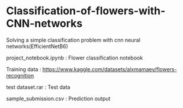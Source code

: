 # Classification-of-flowers-with-CNN-networks
Solving a simple classification problem with cnn neural networks(EfficientNetB6) 

project_notebook.ipynb : Flower classification notebook

Training data : https://www.kaggle.com/datasets/alxmamaev/flowers-recognition

test dataset.rar : Test data

sample_submission.csv : Prediction output
